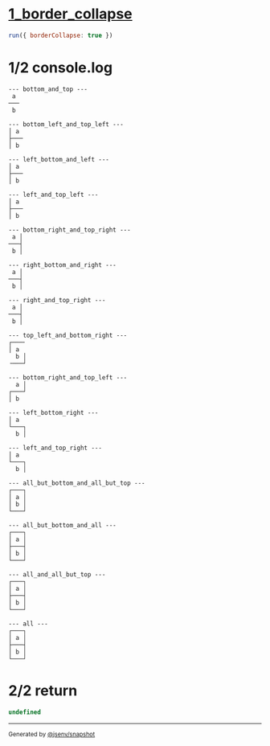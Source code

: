 # [1_border_collapse](../../table_2_cells_same_column.test.mjs#L114)

```js
run({ borderCollapse: true })
```

# 1/2 console.log

```console
--- bottom_and_top ---
 a 
───
 b 

--- bottom_left_and_top_left ---
│ a 
├───
│ b 

--- left_bottom_and_left ---
│ a 
├───
│ b 

--- left_and_top_left ---
│ a 
├───
│ b 

--- bottom_right_and_top_right ---
 a │
───┤
 b │

--- right_bottom_and_right ---
 a │
───┤
 b │

--- right_and_top_right ---
 a │
───┤
 b │

--- top_left_and_bottom_right ---
┌───╴
│ a  
  b │
╶───┘

--- bottom_right_and_top_left ---
  a │
┌───┘
│ b  

--- left_bottom_right ---
│ a  
└───┐
  b │

--- left_and_top_right ---
│ a  
└───┐
  b │

--- all_but_bottom_and_all_but_top ---
┌───┐
│ a │
│ b │
└───┘

--- all_but_bottom_and_all ---
┌───┐
│ a │
├───┤
│ b │
└───┘

--- all_and_all_but_top ---
┌───┐
│ a │
├───┤
│ b │
└───┘

--- all ---
┌───┐
│ a │
├───┤
│ b │
└───┘

```

# 2/2 return

```js
undefined
```

---

<sub>
  Generated by <a href="https://github.com/jsenv/core/tree/main/packages/independent/snapshot">@jsenv/snapshot</a>
</sub>
